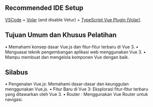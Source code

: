 ## Recommended IDE Setup

[VSCode](https://code.visualstudio.com/) + [Volar](https://marketplace.visualstudio.com/items?itemName=Vue.volar) (and disable Vetur) + [TypeScript Vue Plugin (Volar)](https://marketplace.visualstudio.com/items?itemName=Vue.vscode-typescript-vue-plugin).

## Tujuan Umum dan Khusus Pelatihan

  • Memahami konsep dasar Vue.js dan fitur-fitur terbaru di Vue 3.
  • Menguasai teknik pengembangan aplikasi web menggunakan Vue 3.
  • Mampu membuat dan mengelola komponen Vue dengan baik.

## Silabus

  • Pengenalan Vue.js: Memahami dasar-dasar dan keunggulan menggunakan Vue.js.
  • Fitur Baru di Vue 3: Eksplorasi fitur-fitur terbaru yang ditawarkan oleh Vue 3.
  • Router : Menggunakan Vue Router untuk navigasi.
